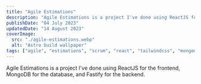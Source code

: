 ```yaml
---
title: "Agile Estimations"
description: "Agile Estimations is a project I've done using ReactJS for the frontend, MongoDB for the database, and Fastify for the backend."
publishDate: "04 July 2023"
updatedDate: "14 August 2023"
coverImage:
  src: "./agile-estimations.webp"
  alt: "Astro build wallpaper"
tags: ["agile", "estimations", "scrum", "react", "tailwindcss", "mongodb", "nodejs","fastify"]
---
```


Agile Estimations is a project I've done using ReactJS for the frontend, MongoDB for the database, and Fastify for the backend.

